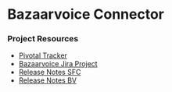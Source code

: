 # Bazaarvoice Connector #

### Project Resources ###

* [Pivotal Tracker](https://www.pivotaltracker.com/n/projects/819111)
* [Bazaarvoice Jira Project](https://bits.bazaarvoice.com/jira/secure/Dashboard.jspa)
* [Release Notes SFC](https://confluence.sfcdev.com:8443/display/PUB/Release+Notes+%28BV+Ext%29)
* [Release Notes BV](https://bits.bazaarvoice.com/jira/browse/MGP-135)